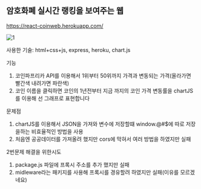 <h2>암호화폐 실시간 랭킹을 보여주는 웹</h2>

 https://react-coinweb.herokuapp.com/
 
![1](https://user-images.githubusercontent.com/75124028/172612493-705f1173-7241-4e76-801d-ec87e27bc69e.gif)

사용한 기술: html+css+js, express, heroku, chart.js

기능

1. 코인파프리카 API를 이용해서 1위부터 50위까지 가격과 변동되는 가격(올라가면 빨간색 내려가면 파란색)
2. 코인 이름을 클릭하면 코인의 1년전부터 지금 까지의 코인 가격 변동률을 chartJS를 이용해 선 그래프로 표현합니다

문제점

1. chartJS를 이용해서 JSON을 가져와 변수에 저장할떄 window.@#$에 따로 저장을하는 비효율적인 방법을 사용
2. 처음엔 공공데이터를 가져올려 했지만 cors에 막혀서 여러 방법을 하였지만 실패
  
2번문제 해결을 위한시도

1. package.js 파일에 프록시 주소를 추가 했지만 실패
2. midleware라는 패키지를 사용해 프록시를 경유할려 하였지만 실패(이유를 모르겠네요)
